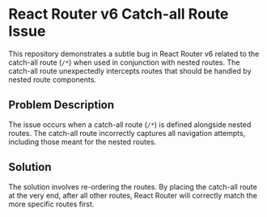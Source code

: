 # React Router v6 Catch-all Route Issue

This repository demonstrates a subtle bug in React Router v6 related to the catch-all route (`/*`) when used in conjunction with nested routes. The catch-all route unexpectedly intercepts routes that should be handled by nested route components.

## Problem Description

The issue occurs when a catch-all route (`/*`) is defined alongside nested routes.  The catch-all route incorrectly captures all navigation attempts, including those meant for the nested routes.

## Solution

The solution involves re-ordering the routes. By placing the catch-all route at the very end, after all other routes, React Router will correctly match the more specific routes first.
